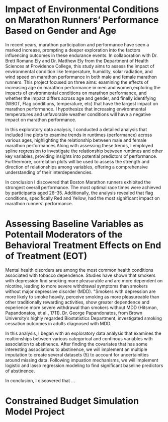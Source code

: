 # Impact of Environmental Conditions on Marathon Runners’ Performance Based on Gender and Age

In recent years, marathon participation and performance have seen a marked increase, prompting a deeper exploration into the factors influencing outcomes in these endurance events. In collaboration with Dr. Brett Romano Ely and Dr. Matthew Ely from the Department of Health Sciences at Providence College, this study aims to assess the impact of environmental condition like temperature, humidity, solar radiation, and wind speed on marathon performance in both male and female marathon runners. This project focused on three aims: examining the effects of increasing age on marathon performance in men and women,exploring the impacts of environmental conditions on marathon performance, and whether the impact differs across age and gender, and finally identifying (WBGT, Flag conditions, temperature, etc) that have the largest impact on marathon performance. I hypothesize that increasing environmental temperatures and unfavorable weather conditions will have a negative impact on marathon performance.

In this exploratory data analysis, I conducted a detailed analysis that included line plots to examine trends in runtimes (performance) across various ages, highlighting the relationship between male and female marathon performances.Along with assessing these trends, I employed spline regression to investigate the relationship between runtimes and other key variables, providing insights into potential predictors of performance. Furthermore, correlation plots will be used to assess the strength and direction of relationships among variables, offering a comprehensive understanding of their interdependencies.

In conclusion I discovered that Boston Marathon runners exhibited the strongest overall performance. The most optimal race times were achieved by participants aged 26–35. Additionally, the analysis revealed that flag conditions, specifically Red and Yellow, had the most significant impact on marathon runners' performance.


# Assessing Baseline Variables as Potentail Moderators of the Behavioral Treatment Effects on End of Treatment (EOT)
Mental health disorders are among the most common health conditions associated with tobacco dependence. Studies have shown that smokers with depression find smoking more pleasurable and are more dependent on nicotine, leading to more severe withdrawal symptoms than smokers without major depressive disorder (MDD).  "Smokers with depression are more likely to smoke heavily, perceive smoking as more pleasureable than other traditionally rewarding activities, show greater dependence and experience more severe withdrawal than smokers without MDD (Hitsman, Papandonatos, et al., 1711). Dr. George Papandonatos, from Brown University’s highly regarded Biostatistics Department, investigated smoking cessation outcomes in adults diagnosed with MDD.

In this analysis, I began with an exploratory data analysis that examines the realtionships between various categorical and continous variables with association to abstinence. After finding the covariates that has some interesting associations to abstinence, we will implement an multiple imputation to create several datasets (5) to account for uncertainities around missing data. Following impuation mechanisms, we will implement logistic and lasso regression modeling to find significant baseline predictors of abstinence.

In conclusion, I discovered that ... 


# Constrained Budget Simulation Model Project


